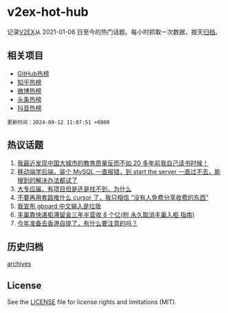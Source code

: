 # v2ex-hot-hub

 记录[V2EX](https://www.v2ex.com/)从 2021-01-06 日至今的热门话题。每小时抓取一次数据，按天[归档](archives)。
 
 ## 相关项目

- [GitHub热榜](https://github.com/it985/github-hot-hub)
- [知乎热榜](https://github.com/it985/zhihu-hot-hub)
- [微博热榜](https://github.com/it985/weibo-hot-hub)
- [头条热榜](https://github.com/it985/toutiao-hot-hub)
- [抖音热榜](https://github.com/it985/douyin-hot-hub)


 `更新时间：2024-09-12 11:07:51 +0800`

## 热议话题

1. [我最近发现中国大城市的教育质量反而不如 20 多年前我自己读书时候！](https://www.v2ex.com/t/1071947)
1. [移动端学后端，装个 MySQL 一直报错，到 start the server 一直过不去，能搜到的解决办法都试了](https://www.v2ex.com/t/1072025)
1. [大专应届，有项目但是还是找不到，为什么](https://www.v2ex.com/t/1072053)
1. [不要再用套路推什么 cursor 了，我只相信 “没有人免费分享收费的东西”](https://www.v2ex.com/t/1072166)
1. [我宣布 gboard 中文输入是垃圾](https://www.v2ex.com/t/1072110)
1. [丰巢靠快递柜滞留金三年半营收 8 个亿(附 永久取消丰巢入柜 指南)](https://www.v2ex.com/t/1071921)
1. [今年准备去香港自提了，有什么要注意的吗？](https://www.v2ex.com/t/1071915)

## 历史归档

[archives](archives)

## License

See the [LICENSE](LICENSE) file for license rights and limitations (MIT).
